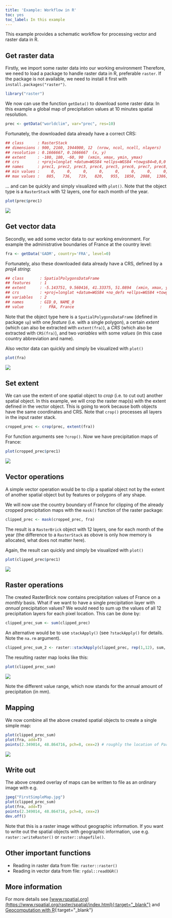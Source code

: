 ```yaml
---
title: 'Example: Workflow in R'
toc: yes
toc_label: In this example
---
```


This example provides a schematic workflow for processing vector and raster data in R. 




## Get raster data

Firstly, we import some raster data into our working environment
Therefore, we need to load a package to handle raster data in R, preferable `raster`.
If the package is not available, we need to install it first with `install.packages("raster")`.


```r
library("raster")
```

We now can use the function `getData()` to download some raster data: In this example a global map of precipitation values at 10 minutes spatial resolution.


```r
prec <- getData("worldclim", var="prec", res=10)
``` 


Fortunately, the downloaded data already have a correct CRS:


```r
## class      : RasterStack 
## dimensions : 900, 2160, 1944000, 12  (nrow, ncol, ncell, nlayers)
## resolution : 0.1666667, 0.1666667  (x, y)
## extent     : -180, 180, -60, 90  (xmin, xmax, ymin, ymax)
## crs        : +proj=longlat +datum=WGS84 +ellps=WGS84 +towgs84=0,0,0 
## names      : prec1, prec2, prec3, prec4, prec5, prec6, prec7, prec8, prec9, prec10, prec11, prec12 
## min values :     0,     0,     0,     0,     0,     0,     0,     0,     0,      0,      0,      0 
## max values :   885,   736,   719,   820,   955,  1850,  2088,  1386,   904,    980,    893,    914 
``` 


... and can be quickly and simply visualized with `plot()`. 
Note that the object type is a `RasterStack` with 12 layers, one for each month of the year.

```r
plot(prec$prec1)
```


<img src="{{ site.baseurl }}/assets/images/maps/map_prec1_global.png" style="display: block; margin: auto;" />



## Get vector data

Secondly, we add some vector data to our working environment. For example the administrative boundaries of France at the country level:


```r
fra <- getData('GADM', country='FRA', level=0)
```

Fortunately, also these downloaded data already have a CRS, defined by a _proj4 string_:

```r
## class       : SpatialPolygonsDataFrame 
## features    : 1 
## extent      : -5.143751, 9.560416, 41.33375, 51.0894  (xmin, xmax, ymin, ymax)
## crs         : +proj=longlat +datum=WGS84 +no_defs +ellps=WGS84 +towgs84=0,0,0 
## variables   : 2
## names       : GID_0, NAME_0 
## value       :   FRA, France 
```

Note that the object type here is a `SpatialPolygonsDataFrame` (defined in package `sp`) with one _feature_ (i.e. with a single polygon), 
a certain _extent_ (which can also be extracted with `extent(fra)`), a _CRS_ (which also be extracted with `CRS(fra)`), and two _variables_ with some _values_ (in this case country abbreviation and name).


Also vector data can quickly and simply be visualized with `plot()`


```r
plot(fra)
```

<img src="{{ site.baseurl }}/assets/images/maps/map_france_GADM.png" style="display: block; margin: auto;" />



## Set extent

We can use the extent of one spatial object to _crop_ (i.e. to cut out) another spatial object.
In this example, we will crop the raster map(s) with the extent defined in the vector object. 
This is going to work because both objects have the same coordinates and CRS.
Note that `crop()` processes all layers in the input raster stack.



```r
cropped_prec <- crop(prec, extent(fra))
```

For function arguments see `?crop()`. Now we have precipitation maps of France:

```r
plot(cropped_prec$prec1)
```


<img src="{{ site.baseurl }}/assets/images/maps/map_prec_cropped.png" style="display: block; margin: auto;" />



## Vector operations

A simple vector operation would be to clip a spatial object not by the extent of another spatial object but by features or polygons of any shape.

We will now use the country boundary of France for clipping of the already cropped precipitation maps with the `mask()` function of the raster package:

```r
clipped_prec <- mask(cropped_prec, fra)
```


The result is a `RasterBrick` object with 12 layers, one for each month of the year (the difference to a `RasterStack` as obove is only how memory is allocated, what does not matter here). 


Again, the result can quickly and simply be visualized with `plot()`


```r
plot(clipped_prec$prec1)
```

<img src="{{ site.baseurl }}/assets/images/maps/map_prec_clipped.png" style="display: block; margin: auto;" />


## Raster operations

The created RasterBrick now contains precipitation values of France on a _monthly_ basis. 
What if we want to have a single precipitation layer with _annual_ precipitation values?
We would need to sum up the values of all 12 precipitation layers for each pixel location.
This can be done by:

```r
clipped_prec_sum <- sum(clipped_prec)
```

An alternative would be to use `stackApply()` (see `?stackApply()` for details. Note the `na.rm` argument). 

```r
clipped_prec_sum_2 <- raster::stackApply(clipped_prec, rep(1,12), sum, na.rm=FALSE)
```

The resulting raster map looks like this: 


```r
plot(clipped_prec_sum)
```

<img src="{{ site.baseurl }}/assets/images/maps/map_prec_clipped_sum.png" style="display: block; margin: auto;" />

Note the different value range, which now stands for the annual amount of precipitation (in mm).



## Mapping

We now combine all the above created spatial objects to create a single simple map:

```r
plot(clipped_prec_sum)
plot(fra, add=T)
points(2.349014, 48.864716, pch=8, cex=2) # roughly the location of Paris
```

<img src="{{ site.baseurl }}/assets/images/maps/FirstSimpleMap.jpg" style="display: block; margin: auto;" />



## Write out

The above created overlay of maps can be written to file as an ordinary image with e.g.

```r
jpeg("FirstSimpleMap.jpg")
plot(clipped_prec_sum)
plot(fra, add=T)
points(2.349014, 48.864716, pch=8, cex=2)
dev.off()
```






Note that this is a raster image without geographic information.
If you want to write out the spatial objects with geographic information, use e.g. `raster::writeRaster()` or `raster::shapefile()`. 




## Other important functions

* Reading in raster data from file: `raster::raster()`
* Reading in vector data from file: `rgdal::readOGR()`


## More information

For more details see [www.rspatial.org](https://www.rspatial.org/raster/spatial/index.html){:target="_blank"} and 
[Geocomputation with R](https://geocompr.robinlovelace.net/spatial-operations.html#spatial-vec){:target="_blank"}




